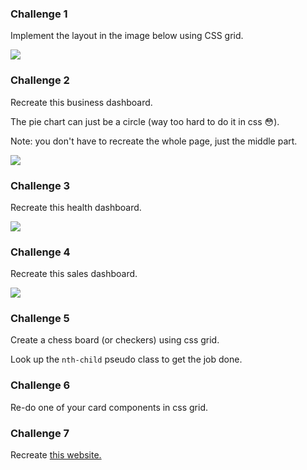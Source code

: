 ### Challenge 1

Implement the layout in the image below using CSS grid.

![](https://dl.dropboxusercontent.com/s/ieggx629mxtxs59/grid-1.png?dl=0)

### Challenge 2

Recreate this business dashboard.

The pie chart can just be a circle (way too hard to do it in css 😳).

Note: you don't have to recreate the whole page, just the middle part.

![](https://dl.dropboxusercontent.com/s/1xqqyj8n5e7mb9n/grid-2.png?dl=0)

### Challenge 3

Recreate this health dashboard.

![](https://dl.dropboxusercontent.com/s/m0aqrfmhn6z0ef9/grid-3.png?dl=0)

### Challenge 4

Recreate this sales dashboard.

![](https://dl.dropboxusercontent.com/s/iskqeuukvgqaril/grid-4.png?dl=0)

### Challenge 5

Create a chess board (or checkers) using css grid.

Look up the `nth-child` pseudo class to get the job done.

### Challenge 6

Re-do one of your card components in css grid.

### Challenge 7

Recreate [this website.](https://www.fortherecord.simonfosterdesign.com/)